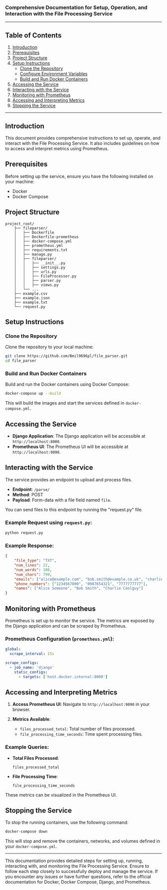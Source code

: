 ### Comprehensive Documentation for Setup, Operation, and Interaction with the File Processing Service

---

## Table of Contents

1. [Introduction](#introduction)
2. [Prerequisites](#prerequisites)
3. [Project Structure](#project-structure)
4. [Setup Instructions](#setup-instructions)
    - [Clone the Repository](#clone-the-repository)
    - [Configure Environment Variables](#configure-environment-variables)
    - [Build and Run Docker Containers](#build-and-run-docker-containers)
5. [Accessing the Service](#accessing-the-service)
6. [Interacting with the Service](#interacting-with-the-service)
7. [Monitoring with Prometheus](#monitoring-with-prometheus)
8. [Accessing and Interpreting Metrics](#accessing-and-interpreting-metrics)
9. [Stopping the Service](#stopping-the-service)

---

## Introduction

This document provides comprehensive instructions to set up, operate, and interact with the File Processing Service. It also includes guidelines on how to access and interpret metrics using Prometheus.

## Prerequisites

Before setting up the service, ensure you have the following installed on your machine:

- Docker
- Docker Compose

## Project Structure

```
project_root/
    ├── fileparser/
    │   ├── Dockerfile
    │   ├── Dockerfile-prometheus
    │   ├── docker-compose.yml
    │   ├── prometheus.yml
    │   ├── requirements.txt
    │   ├── manage.py
    │   ├── fileparser/
    │   │   ├── __init__.py
    │   │   ├── settings.py
    │   │   ├── urls.py
    │   │   ├── FileProcessor.py
    │   │   ├── parser.py
    │   │   ├── views.py
    │   └── ...
    ├── example.csv
    ├── example.json
    ├── example.txt
    └── request.py
```

## Setup Instructions

### Clone the Repository

Clone the repository to your local machine:

```sh
git clone https://github.com/Bmil9696pl/file_parser.git
cd file_parser
```

### Build and Run Docker Containers

Build and run the Docker containers using Docker Compose:

```sh
docker-compose up --build
```

This will build the images and start the services defined in `docker-compose.yml`.

## Accessing the Service

- **Django Application**: The Django application will be accessible at `http://localhost:8000`.
- **Prometheus UI**: The Prometheus UI will be accessible at `http://localhost:9090`.

## Interacting with the Service

The service provides an endpoint to upload and process files.

- **Endpoint**: `/parse/`
- **Method**: POST
- **Payload**: Form-data with a file field named `file`.

You can send files to this endpoint by running the "request.py" file.

### Example Request using `request.py`:

```sh
python request.py
```

### Example Response:

```json
{
    "file_type": "TXT", 
    "num_lines": 22, 
    "num_words": 108, 
    "num_chars": 799, 
    "emails": ["alice@example.com", "bob.smith@example.co.uk", "charlie123@example.org"], 
    "phone_numbers": ["1234567890", "0987654321", "7777777777"], 
    "names": ["Alice Someone", "Bob Smith", "Charlie Coolguy"]
}
```

## Monitoring with Prometheus

Prometheus is set up to monitor the service. The metrics are exposed by the Django application and can be scraped by Prometheus.

### Prometheus Configuration (`prometheus.yml`):

```yaml
global:
  scrape_interval: 15s

scrape_configs:
  - job_name: 'django'
    static_configs:
      - targets: ['host.docker.internal:8000']
```

## Accessing and Interpreting Metrics

1. **Access Prometheus UI**: Navigate to `http://localhost:9090` in your browser.

2. **Metrics Available**:
    - `files_processed_total`: Total number of files processed.
    - `file_processing_time_seconds`: Time spent processing files.

### Example Queries:

- **Total Files Processed**:

    ```promql
    files_processed_total
    ```

- **File Processing Time**:

    ```promql
    file_processing_time_seconds
    ```

These metrics can be visualized in the Prometheus UI.

## Stopping the Service

To stop the running containers, use the following command:

```sh
docker-compose down
```

This will stop and remove the containers, networks, and volumes defined in your `docker-compose.yml`.

---

This documentation provides detailed steps for setting up, running, interacting with, and monitoring the File Processing Service. Ensure to follow each step closely to successfully deploy and manage the service. If you encounter any issues or have further questions, refer to the official documentation for Docker, Docker Compose, Django, and Prometheus.